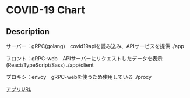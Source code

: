 COVID-19 Chart
====

## Description
サーバー：gRPC(golang)　covid19apiを読み込み、APIサービスを提供 ./app

フロント：gRPC-web　APIサーバーにリクエストしたデータを表示(React/TypeScript/Sass) ./app/client

プロキシ：envoy　gRPC-webを使うため使用している ./proxy

[アプリURL](http://34.85.86.75)




